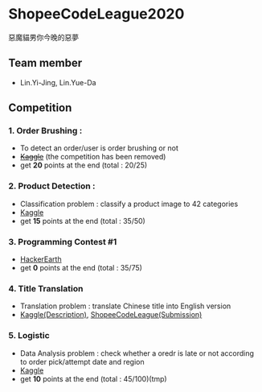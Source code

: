 # ShopeeCodeLeague2020

惡魔貓男你今晚的惡夢

## Team member
- Lin.Yi-Jing, Lin.Yue-Da

## Competition
### 1. Order Brushing : 
 - To detect an order/user is order brushing or not
 - ~~[Kaggle](https://www.kaggle.com/c/open-2-shopee-code-league-order-brushing/submissions)~~ (the competition has been removed)
 - get **20** points at the end (total : 20/25)


### 2. Product Detection :
 - Classification problem : classify a product image to 42 categories
 - [Kaggle](https://www.kaggle.com/c/shopee-product-detection-open)
 - get **15** points at the end (total : 35/50)

### 3. Programming Contest #1
 - [HackerEarth](https://www.hackerearth.com/en-us/challenges/competitive/shopee-programming-contest-1/)
 - get **0** points at the end (total : 35/75)


### 4. Title Translation
 - Translation problem : translate Chinese title into English version
 - [Kaggle(Description)](https://www.kaggle.com/c/shopee-product-title-translation-open/overview), [ShopeeCodeLeague(Submission)](https://careers.shopee.sg/codeleague/title_translation_challenge)

### 5. Logistic
 - Data Analysis problem : check whether a oredr is late or not according to order pick/attempt date and region 
 - [Kaggle](https://www.kaggle.com/c/open-shopee-code-league-logistic/)
 - get **10** points at the end (total : 45/100)(tmp)
